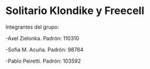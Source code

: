 # Solitario Klondike y Freecell 

Integrantes del grupo:

  -Axel Zielonka. Padrón: 110310
  
  -Sofía M. Acuña. Padrón: 98764

  -Pablo Peiretti. Padrón: 103592
